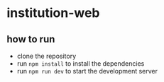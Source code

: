 # institution-web

## how to run 

- clone the repository
- run `npm install` to install the dependencies
- run `npm run dev` to start the development server
